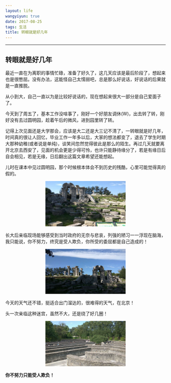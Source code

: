 ```yaml
---
layout: life
wangyiyun: true
date: 2017-08-25
tags: 生活
title: 转眼就是好几年
---
```


*************


## 转眼就是好几年

最近一直在为离职的事情忙碌，准备了好久了，这几天应该是最后阶段了，想起来也是很憋屈。没有办法，这能怪自己太懦弱吧，总是那么好说话，好说话的后果就是一直推脱。

从小到大，自己一直以为是比较好说话的，现在想起来很大一部分是自己爱面子了。

今天到了周五了，基本工作没啥事了，刚好一个好朋友调休(W)，出去转了转，刚好没有去过圆明园，趁着午后的微风，进到园里转了转。

记得上次见面还是大学那会，应该是大二还是大三记不清了，一转眼就是好几年，时间真的很让人回忆，毕业工作一年多以后，大家的想法都变了，退去了学生时期大那种幼稚(或者说是单纯)，谈笑间忽然觉得彼此是那么的陌生。再过几天就要离开北京去西安了，见面的机会更是少得可怜，也许只能静待缘分了，若是有缘日后自会相见，若是无缘，日后翻出这篇文章希望还能想起。

儿时在课本中见过圆明园，那个时候根本体会不到历史的残酷，心里可能觉得真的假的。

<center>
<img src="/res/img/life/2017res/8-25/1.jpg" width="50%" height="50%" />
</center>

长大后亲临现场能够感受到当时政府的无奈与悲哀，列强的陋习一一浮现在脑海，我只能说，你不努力，终究是受人欺负，你所受的委屈都是自己造成的！

<center>
<img src="/res/img/life/2017res/8-25/2.jpg" width="50%" height="50%" />
</center>

今天的天气还不错，挺适合出门溜达的，很难得的天气，在北京！

头一次亲临这种迷宫，虽然不大，还是绕了好几圈！

<center>
<img src="/res/img/life/2017res/8-25/3.jpg" width="50%" height="50%" />
</center>


**你不努力只能受人欺负！**

